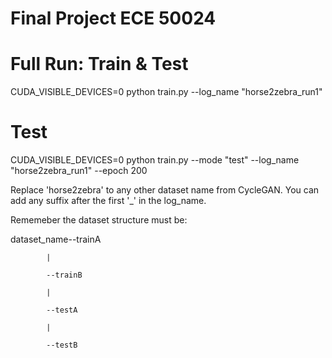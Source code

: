 # Final Project ECE 50024

# Full Run: Train & Test
CUDA_VISIBLE_DEVICES=0 python train.py --log_name "horse2zebra_run1"

# Test
CUDA_VISIBLE_DEVICES=0 python train.py --mode "test" --log_name "horse2zebra_run1" --epoch 200

Replace 'horse2zebra' to any other dataset name from CycleGAN. You can add any suffix after the first '_' in the log_name.

Rememeber the dataset structure must be: 

dataset_name--trainA

            |
            
            --trainB
            
            |
            
            --testA
            
            |
            
            --testB
